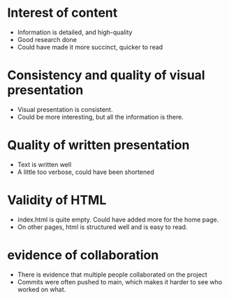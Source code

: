 # Interest of content
- Information is detailed, and high-quality
- Good research done
- Could have made it more succinct, quicker to read

# Consistency and quality of visual presentation
- Visual presentation is consistent.
- Could be more interesting, but all the information is there.

# Quality of written presentation
- Text is written well
- A little too verbose, could have been shortened

# Validity of HTML
- index.html is quite empty. Could have added more for the home page.
- On other pages, html is structured well and is easy to read.

# evidence of collaboration
- There is evidence that multiple people collaborated on the project
- Commits were often pushed to main, which makes it harder to see who worked on what.
